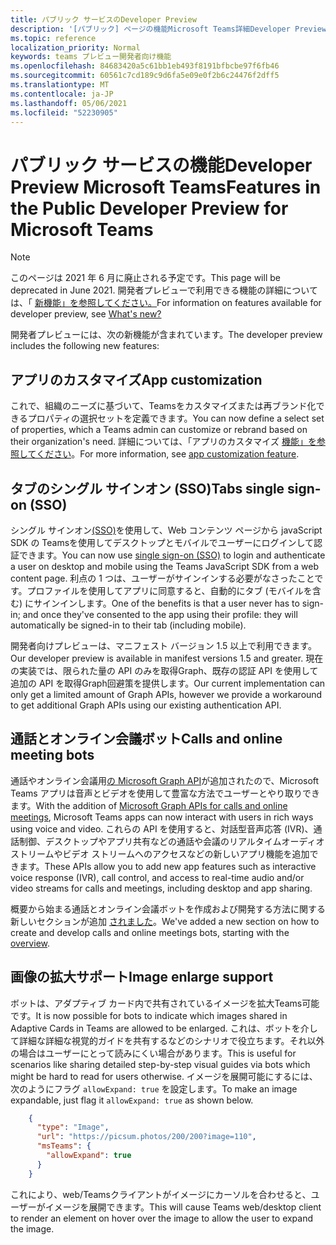 ```yaml
---
title: パブリック サービスのDeveloper Preview
description: '[パブリック] ページの機能Microsoft Teams詳細Developer Preview'
ms.topic: reference
localization_priority: Normal
keywords: teams プレビュー開発者向け機能
ms.openlocfilehash: 84683420a5c61bb1eb493f8191bfbcbe97f6fb46
ms.sourcegitcommit: 60561c7cd189c9d6fa5e09e0f2b6c24476f2dff5
ms.translationtype: MT
ms.contentlocale: ja-JP
ms.lasthandoff: 05/06/2021
ms.locfileid: "52230905"
---
```

# <a name="features-in-the-public-developer-preview-for-microsoft-teams"></a><span data-ttu-id="9f266-104">パブリック サービスの機能Developer Preview Microsoft Teams</span><span class="sxs-lookup"><span data-stu-id="9f266-104">Features in the Public Developer Preview for Microsoft Teams</span></span>

> [!NOTE]
> <span data-ttu-id="9f266-105">このページは 2021 年 6 月に廃止される予定です。</span><span class="sxs-lookup"><span data-stu-id="9f266-105">This page will be deprecated in June 2021.</span></span> <span data-ttu-id="9f266-106">開発者プレビューで利用できる機能の詳細については、「 [新機能」を参照してください。](~/whats-new.md)</span><span class="sxs-lookup"><span data-stu-id="9f266-106">For information on features available for developer preview, see [What's new?](~/whats-new.md)</span></span>

<span data-ttu-id="9f266-107">開発者プレビューには、次の新機能が含まれています。</span><span class="sxs-lookup"><span data-stu-id="9f266-107">The developer preview includes the following new features:</span></span>

## <a name="app-customization"></a><span data-ttu-id="9f266-108">アプリのカスタマイズ</span><span class="sxs-lookup"><span data-stu-id="9f266-108">App customization</span></span>

<span data-ttu-id="9f266-109">これで、組織のニーズに基づいて、Teamsをカスタマイズまたは再ブランド化できるプロパティの選択セットを定義できます。</span><span class="sxs-lookup"><span data-stu-id="9f266-109">You can now define a select set of properties, which a Teams admin can customize or rebrand based on their organization's need.</span></span> <span data-ttu-id="9f266-110">詳細については、「アプリのカスタマイズ [機能」を参照してください](~/concepts/design/design-teams-app-overview.md)。</span><span class="sxs-lookup"><span data-stu-id="9f266-110">For more information, see [app customization feature](~/concepts/design/design-teams-app-overview.md).</span></span>

## <a name="tabs-single-sign-on-sso"></a><span data-ttu-id="9f266-111">タブのシングル サインオン (SSO)</span><span class="sxs-lookup"><span data-stu-id="9f266-111">Tabs single sign-on (SSO)</span></span>

<span data-ttu-id="9f266-112">シングル サインオン[(SSO)](~/tabs/how-to/authentication/auth-aad-sso.md)を使用して、Web コンテンツ ページから javaScript SDK の Teamsを使用してデスクトップとモバイルでユーザーにログインして認証できます。</span><span class="sxs-lookup"><span data-stu-id="9f266-112">You can now use [single sign-on (SSO)](~/tabs/how-to/authentication/auth-aad-sso.md) to login and authenticate a user on desktop and mobile using the Teams JavaScript SDK from a web content page.</span></span> <span data-ttu-id="9f266-113">利点の 1 つは、ユーザーがサインインする必要がなさったことです。プロファイルを使用してアプリに同意すると、自動的にタブ (モバイルを含む) にサインインします。</span><span class="sxs-lookup"><span data-stu-id="9f266-113">One of the benefits is that a user never has to sign-in; and once they've consented to the app using their profile: they will automatically be signed-in to their tab (including mobile).</span></span>

<span data-ttu-id="9f266-114">開発者向けプレビューは、マニフェスト バージョン 1.5 以上で利用できます。</span><span class="sxs-lookup"><span data-stu-id="9f266-114">Our developer preview is available in manifest versions 1.5 and greater.</span></span> <span data-ttu-id="9f266-115">現在の実装では、限られた量の API のみを取得Graph、既存の認証 API を使用して追加の API を取得Graph回避策を提供します。</span><span class="sxs-lookup"><span data-stu-id="9f266-115">Our current implementation can only get a limited amount of Graph APIs, however we provide a workaround to get additional Graph APIs using our existing authentication API.</span></span>

## <a name="calls-and-online-meeting-bots"></a><span data-ttu-id="9f266-116">通話とオンライン会議ボット</span><span class="sxs-lookup"><span data-stu-id="9f266-116">Calls and online meeting bots</span></span>

<span data-ttu-id="9f266-117">通話やオンライン会議用[の Microsoft Graph API](/graph/api/resources/communications-api-overview?view=graph-rest-beta&preserve-view=true)が追加されたので、Microsoft Teams アプリは音声とビデオを使用して豊富な方法でユーザーとやり取りできます。</span><span class="sxs-lookup"><span data-stu-id="9f266-117">With the addition of [Microsoft Graph APIs for calls and online meetings](/graph/api/resources/communications-api-overview?view=graph-rest-beta&preserve-view=true), Microsoft Teams apps can now interact with users in rich ways using voice and video.</span></span> <span data-ttu-id="9f266-118">これらの API を使用すると、対話型音声応答 (IVR)、通話制御、デスクトップやアプリ共有などの通話や会議のリアルタイムオーディオストリームやビデオ ストリームへのアクセスなどの新しいアプリ機能を追加できます。</span><span class="sxs-lookup"><span data-stu-id="9f266-118">These APIs allow you to add new app features such as interactive voice response (IVR), call control, and access to real-time audio and/or video streams for calls and meetings, including desktop and app sharing.</span></span>

<span data-ttu-id="9f266-119">概要から始まる通話とオンライン会議ボットを作成および開発する方法に関する新しいセクションが追加 [されました](~/bots/calls-and-meetings/calls-meetings-bots-overview.md)。</span><span class="sxs-lookup"><span data-stu-id="9f266-119">We've added a new section on how to create and develop calls and online meetings bots, starting with the [overview](~/bots/calls-and-meetings/calls-meetings-bots-overview.md).</span></span>


## <a name="image-enlarge-support"></a><span data-ttu-id="9f266-120">画像の拡大サポート</span><span class="sxs-lookup"><span data-stu-id="9f266-120">Image enlarge support</span></span>

<span data-ttu-id="9f266-121">ボットは、アダプティブ カード内で共有されているイメージを拡大Teams可能です。</span><span class="sxs-lookup"><span data-stu-id="9f266-121">It is now possible for bots to indicate which images shared in Adaptive Cards in Teams are allowed to be enlarged.</span></span> <span data-ttu-id="9f266-122">これは、ボットを介して詳細な詳細な視覚的ガイドを共有するなどのシナリオで役立ちます。それ以外の場合はユーザーにとって読みにくい場合があります。</span><span class="sxs-lookup"><span data-stu-id="9f266-122">This is useful for scenarios like sharing detailed step-by-step visual guides via bots which might be hard to read for users otherwise.</span></span> <span data-ttu-id="9f266-123">イメージを展開可能にするには、次のようにフラグ `allowExpand: true` を設定します。</span><span class="sxs-lookup"><span data-stu-id="9f266-123">To make an image expandable, just flag it `allowExpand: true` as shown below.</span></span>

```json
    {
      "type": "Image",
      "url": "https://picsum.photos/200/200?image=110",
      "msTeams": {
        "allowExpand": true
      }
    }
```
<span data-ttu-id="9f266-124">これにより、web/Teamsクライアントがイメージにカーソルを合わせると、ユーザーがイメージを展開できます。</span><span class="sxs-lookup"><span data-stu-id="9f266-124">This will cause Teams web/desktop client to render an element on hover over the image to allow the user to expand the image.</span></span>
